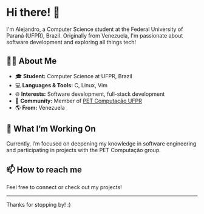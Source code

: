 # Hi there! 👋

I'm Alejandro, a Computer Science student at the Federal University of Paraná (UFPR), Brazil. Originally from Venezuela, I'm passionate about software development and exploring all things tech!

## 👨‍💻 About Me

- 🎓 **Student:** Computer Science at UFPR, Brazil
- 💻 **Languages & Tools:** C, Linux, Vim
- 🌐 **Interests:** Software development, full-stack development
- 🤝 **Community:** Member of [PET Computação UFPR](https://github.com/PETComputacaoUFPR)
- 🌎 **From:** Venezuela

## 🚀 What I’m Working On

Currently, I’m focused on deepening my knowledge in software engineering and participating in projects with the PET Computação group. 

## 📫 How to reach me

Feel free to connect or check out my projects!

---

Thanks for stopping by! :)
